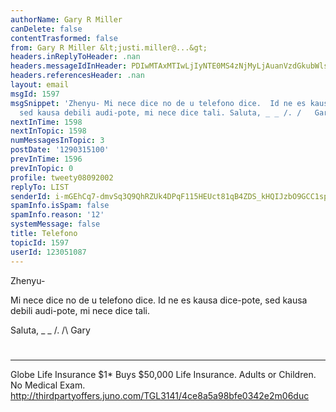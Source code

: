 ```yaml
---
authorName: Gary R Miller
canDelete: false
contentTrasformed: false
from: Gary R Miller &lt;justi.miller@...&gt;
headers.inReplyToHeader: .nan
headers.messageIdInHeader: PDIwMTAxMTIwLjIyNTE0MS4zNjMyLjAuanVzdGkubWlsbGVyQGp1bm8uY29tPg==
headers.referencesHeader: .nan
layout: email
msgId: 1597
msgSnippet: 'Zhenyu- Mi nece dice no de u telefono dice.  Id ne es kausa dice-pote,
  sed kausa debili audi-pote, mi nece dice tali. Saluta, _ _ /. /   Gary # '
nextInTime: 1598
nextInTopic: 1598
numMessagesInTopic: 3
postDate: '1290315100'
prevInTime: 1596
prevInTopic: 0
profile: tweety08092002
replyTo: LIST
senderId: i-mGEhCq7-dmvSq3Q9QhRZUk4DPqF115HEUct81qB4ZDS_kHQIJzbO9GCC1spSvywvqmjbcqEOwlFWWyTIYSvIFywrUtOZDcok6IuQ
spamInfo.isSpam: false
spamInfo.reason: '12'
systemMessage: false
title: Telefono
topicId: 1597
userId: 123051087
---
```


Zhenyu-

Mi nece dice no de u telefono dice.  Id ne es kausa dice-pote, sed kausa
debili audi-pote, mi nece dice tali.

Saluta,
_ _
/.
/\   Gary
#
____________________________________________________________
Globe Life Insurance
$1* Buys $50,000 Life Insurance. Adults or Children. No Medical Exam.
http://thirdpartyoffers.juno.com/TGL3141/4ce8a5a98bfe0342e2m06duc

